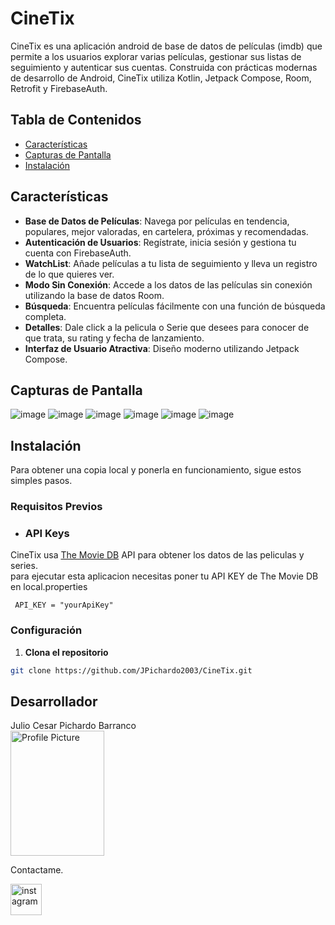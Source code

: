 # CineTix

CineTix es una aplicación android de base de datos de películas (imdb) que permite a los usuarios explorar varias películas, 
gestionar sus listas de seguimiento y autenticar sus cuentas. 
Construida con prácticas modernas de desarrollo de Android, CineTix utiliza Kotlin, Jetpack Compose, Room, Retrofit y FirebaseAuth.

## Tabla de Contenidos

- [Características](#características)
- [Capturas de Pantalla](#capturas-de-pantalla)
- [Instalación](#instalación)

## Características

- **Base de Datos de Películas**: Navega por películas en tendencia, populares, mejor valoradas, en cartelera, próximas y recomendadas.
- **Autenticación de Usuarios**: Regístrate, inicia sesión y gestiona tu cuenta con FirebaseAuth.
- **WatchList**: Añade películas a tu lista de seguimiento y lleva un registro de lo que quieres ver.
- **Modo Sin Conexión**: Accede a los datos de las películas sin conexión utilizando la base de datos Room.
- **Búsqueda**: Encuentra películas fácilmente con una función de búsqueda completa.
- **Detalles**: Dale click a la pelicula o Serie que desees para conocer de que trata, su rating y fecha de lanzamiento.
- **Interfaz de Usuario Atractiva**: Diseño moderno utilizando Jetpack Compose.

## Capturas de Pantalla

![image](https://github.com/user-attachments/assets/6d8e0cb8-260f-4256-ab57-1fa2d4fcbee5)
![image](https://github.com/user-attachments/assets/56bd4c27-d8a9-4534-b0bd-4938e7b726b5)
![image](https://github.com/user-attachments/assets/b43b379e-49da-4bda-8751-fe80fb16ff30)
![image](https://github.com/user-attachments/assets/20cbbf36-c7b3-4ecf-8db5-a62016e11be0)
![image](https://github.com/user-attachments/assets/46e199a5-a285-4ec0-b03c-74b5f05a0681)
![image](https://github.com/user-attachments/assets/28d4efa7-e6fd-4e19-8aef-08ac54fdcafa)


## Instalación

Para obtener una copia local y ponerla en funcionamiento, sigue estos simples pasos.

### Requisitos Previos

- ### API Keys
CineTix usa [The Movie DB](https://www.themoviedb.org/) API para obtener los datos de las peliculas y series.
<br>
para ejecutar esta aplicacion necesitas poner tu API KEY de The Movie DB en local.properties
<br>
```
 API_KEY = "yourApiKey"
```

### Configuración

1. **Clona el repositorio**

```sh
git clone https://github.com/JPichardo2003/CineTix.git
```

## Desarrollador
Julio Cesar Pichardo Barranco <br>
<img src="https://github.com/JPichardo2003/R_Aportes/assets/139656353/bc47cacd-d5d0-401d-b73a-2e8352a40207" alt="Profile Picture" height="200" width="150" />

Contactame.

<a href="https://www.instagram.com/j.pichardox27/" target="blank">
<img align="center" src="https://user-images.githubusercontent.com/88904952/234981169-2dd1e58f-4b7e-468c-8213-034ba62156c3.png" alt="instagram" height="50" width="50" /></a>
